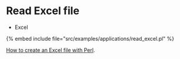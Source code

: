 # Read Excel file

* Excel

{% embed include file="src/examples/applications/read_excel.pl" %}


[How to create an Excel file with Perl](https://perlmaven.com/create-an-excel-file-with-perl).


